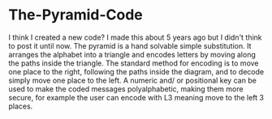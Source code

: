 # The-Pyramid-Code
I think I created a new code? I made this about 5 years ago but I didn't think to post it until now.
The pyramid is a hand solvable simple substitution. It arranges the alphabet into a triangle and encodes letters by moving along the paths inside the triangle. The standard method for encoding is to move one place to the right, following the paths inside the diagram, and to decode simply move one place to the left. A numeric and/ or positional key can be used to make the coded messages polyalphabetic, making them more secure, for example the user can encode with L3 meaning move to the left 3 places.
